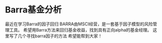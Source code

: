 # Barra基金分析

最近在学习Barra的因子回归
BARRA由MSCI经营，是一套基于因子模型的风险管理工具。
希望用Barra方法来回归基金收益，找到具有正向alpha的基金经理。
这里写了几个寻找barra因子的方法
希望能帮到大家！